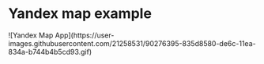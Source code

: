 <h1>Yandex map example</h1>
![Yandex Map App](https://user-images.githubusercontent.com/21258531/90276395-835d8580-de6c-11ea-834a-b744b4b5cd93.gif)
